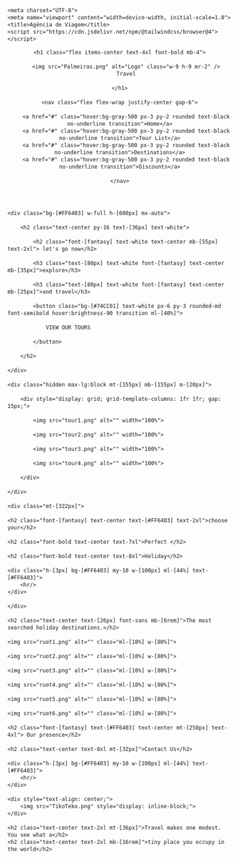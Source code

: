<!DOCTYPE html>
<html lang="en">
<head>

    <meta charset="UTF-8">
    <meta name="viewport" content="width=device-width, initial-scale=1.0">
    <title>Agência de Viagem</title>
    <script src="https://cdn.jsdelivr.net/npm/@tailwindcss/browser@4"></script>

</head>

<header class="flex flex-col items-center justify-center py-6 bg-gray-100">

    <h1 class="flex items-center text-4xl font-bold mb-4">

        <img src="Palmeiras.png" alt="Logo" class="w-9 h-9 mr-2" />
        Travel

    </h1>
  
    <nav class="flex flex-wrap justify-center gap-6">

        <a href="#" class="hover:bg-gray-500 px-3 py-2 rounded text-black no-underline transition">Home</a>
        <a href="#" class="hover:bg-gray-500 px-3 py-2 rounded text-black no-underline transition">Tour List</a>
        <a href="#" class="hover:bg-gray-500 px-3 py-2 rounded text-black no-underline transition">Destinations</a>
        <a href="#" class="hover:bg-gray-500 px-3 py-2 rounded text-black no-underline transition">Discounts</a>

    </nav>

</header>

<body>

    <div class="bg-[#FF6403] w-full h-[600px] mx-auto">

        <h2 class="text-center py-16 text-[36px] text-white">
          
            <h2 class="font-[fantasy] text-white text-center mb-[55px] text-2xl"> let's go now</h2>

            <h3 class="text-[80px] text-white font-[fantasy] text-center mb-[35px]">explore</h3>

            <h3 class="text-[80px] text-white font-[fantasy] text-center mb-[25px]">and travel</h3>
            
            <button class="bg-[#74CC01] text-white px-6 py-3 rounded-md font-semibold hover:brightness-90 transition ml-[40%]">
               
                VIEW OUR TOURS

            </button>
            
        </h2>

    </div>

    <div class="hidden max-lg:block mt-[155px] mb-[155px] m-[20px]">

        <div style="display: grid; grid-template-columns: 1fr 1fr; gap: 15px;">

            <img src="tour1.png" alt="" width="100%">

            <img src="tour2.png" alt="" width="100%">

            <img src="tour3.png" alt="" width="100%">

            <img src="tour4.png" alt="" width="100%">

        </div>

    </div>

    <div class="mt-[322px]">

    <h2 class="font-[fantasy] text-center text-[#FF6403] text-2xl">choose your</h2>

    <h2 class="font-bold text-center text-7xl">Perfect </h2>
    
    <h2 class="font-bold text-center text-8xl">Holiday</h2>

    <div class="h-[3px] bg-[#FF6403] my-10 w-[100px] ml-[44%] text-[#FF6403]">
        <hr/>
    </div>

    </div>

    <h2 class="text-center text-[26px] font-sans mb-[6rem]">The most searched holiday destinations.</h2>

    <img src="ruot1.png" alt="" class="ml-[10%] w-[80%]">

    <img src="ruot2.png" alt="" class="ml-[10%] w-[80%]">

    <img src="ruot3.png" alt="" class="ml-[10%] w-[80%]">

    <img src="ruot4.png" alt="" class="ml-[10%] w-[80%]">
    
    <img src="ruot5.png" alt="" class="ml-[10%] w-[80%]">
    
    <img src="ruot6.png" alt="" class="ml-[10%] w-[80%]">

    <h2 class="font-[fantasy] text-[#FF6403] text-center mt-[250px] text-4xl"> Our presence</h2>

    <h2 class="text-center text-8xl mt-[32px]">Contact Us</h2>

    <div class="h-[3px] bg-[#FF6403] my-10 w-[100px] ml-[44%] text-[#FF6403]">
        <hr/>
    </div>

    <div style="text-align: center;">
        <img src="TikoTeko.png" style="display: inline-block;">
    </div>

    <h2 class="text-center text-2xl mt-[36px]">Travel makes one modest. You see what a</h2>
    <h2 class="text-center text-2xl mb-[16rem]">tiny place you occupy in the world</h2>

</body>

</html>
